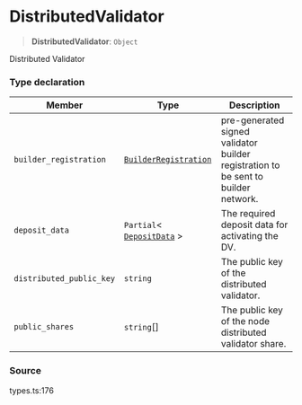 # DistributedValidator

> **DistributedValidator**: `Object`

Distributed Validator

### Type declaration

| Member                   | Type                                            | Description                                                                        |
| ------------------------ | ----------------------------------------------- | ---------------------------------------------------------------------------------- |
| `builder_registration`   | [`BuilderRegistration`](builderregistration.md) | pre-generated signed validator builder registration to be sent to builder network. |
| `deposit_data`           | `Partial`< [`DepositData`](depositdata.md) >    | The required deposit data for activating the DV.                                   |
| `distributed_public_key` | `string`                                        | The public key of the distributed validator.                                       |
| `public_shares`          | `string`\[]                                     | The public key of the node distributed validator share.                            |

### Source

types.ts:176
